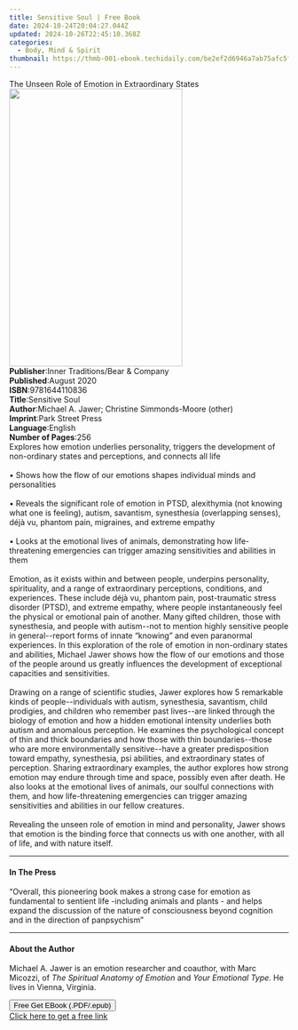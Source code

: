 ```yaml
---
title: Sensitive Soul | Free Book
date: 2024-10-24T20:04:27.044Z
updated: 2024-10-26T22:45:10.368Z
categories:
  - Body, Mind & Spirit
thumbnail: https://thmb-001-ebook.techidaily.com/be2ef2d6946a7ab75afc5f01a9d6e5ba39c15d89a523f1507172b2b6cdae0097.jpg
---
```

<main id="book-container">
  <div class="flex flex-col">
    <div class="book-brief flex-1 py-6 px-4 sm:p-6 md:py-10 md:px-8">
      <!-- brief-->
      <div class="book-brief-main">
        The Unseen Role of Emotion in Extraordinary States
      </div>
    </div>
    <div
      class="book-meta-info flex-1 grid gap-4 col-start-1 col-end-3 row-start-1 sm:mb-6 sm:grid-cols-4 lg:gap-6 lg:col-start-2 lg:row-end-6 lg:row-span-6 lg:mb-0"
    >
      <div
        class="book-meta-info-left place-content-center mt-4 p-4 text-sm leading-6 col-start-2 col-span-2 dark:text-slate-400"
      >
        <img
          class="w-full h-500 object-cover rounded-lg sm:h-255 sm:col-span-2 lg:col-span-full"
          src="https://img-001-ebook.techidaily.com/3ec5e14259af31c1afa1b3ad5a7b1aeda59c9fdb5d15de491f30e29807bb93e3.jpg"
          alt=""
          width="312"
          height="500"
        />
      </div>
      <div
        class="book-meta-info-right mt-2 col-start-1 row-start-2 col-span-3 self-center"
      >
        <!-- meta data  -->
        <div class="flex flex-col px-4 md:px-8">
          <div class="flex-1">
            <strong>Publisher</strong>:<span class="px-2"
              >Inner Traditions/Bear &amp; Company</span
            >
          </div>
          <div class="flex-1">
            <strong>Published</strong>:<span class="px-2">August 2020</span>
          </div>
          <div class="flex-1">
            <strong>ISBN</strong>:<span class="px-2">9781644110836</span>
          </div>
          <div class="flex-1">
            <strong>Title</strong>:<span class="px-2">Sensitive Soul</span>
          </div>
          <div class="flex-1">
            <strong>Author</strong>:<span class="px-2"
              >Michael A. Jawer; Christine Simmonds-Moore (other)</span
            >
          </div>
          <div class="flex-1">
            <strong>Imprint</strong>:<span class="px-2">Park Street Press</span>
          </div>
          <div class="flex-1">
            <strong>Language</strong>:<span class="px-2">English</span>
          </div>
          <div class="flex-1">
            <strong>Number of Pages</strong>:<span class="px-2">256</span>
          </div>
        </div>
      </div>
    </div>
    <div class="book-description flex-1 py-6 px-4 sm:p-6 md:py-10 md:px-8">
      <div class="book-description-main">
        <div accordion-content="" id="description">
          Explores how emotion underlies personality, triggers the development
          of non-ordinary states and perceptions, and connects all life
          <br /><br />• Shows how the flow of our emotions shapes individual
          minds and personalities <br /><br />• Reveals the significant role of
          emotion in PTSD, alexithymia (not knowing what one is feeling),
          autism, savantism, synesthesia (overlapping senses), déjà vu, phantom
          pain, migraines, and extreme empathy <br /><br />• Looks at the
          emotional lives of animals, demonstrating how life-threatening
          emergencies can trigger amazing sensitivities and abilities in them
          <br /><br />Emotion, as it exists within and between people, underpins
          personality, spirituality, and a range of extraordinary perceptions,
          conditions, and experiences. These include déjà vu, phantom pain,
          post-traumatic stress disorder (PTSD), and extreme empathy, where
          people instantaneously feel the physical or emotional pain of another.
          Many gifted children, those with synesthesia, and people with
          autism--not to mention highly sensitive people in general--report
          forms of innate “knowing” and even paranormal experiences. In this
          exploration of the role of emotion in non-ordinary states and
          abilities, Michael Jawer shows how the flow of our emotions and those
          of the people around us greatly influences the development of
          exceptional capacities and sensitivities. <br /><br />Drawing on a
          range of scientific studies, Jawer explores how 5 remarkable kinds of
          people--individuals with autism, synesthesia, savantism, child
          prodigies, and children who remember past lives--are linked through
          the biology of emotion and how a hidden emotional intensity underlies
          both autism and anomalous perception. He examines the psychological
          concept of thin and thick boundaries and how those with thin
          boundaries--those who are more environmentally sensitive--have a
          greater predisposition toward empathy, synesthesia, psi abilities, and
          extraordinary states of perception. Sharing extraordinary examples,
          the author explores how strong emotion may endure through time and
          space, possibly even after death. He also looks at the emotional lives
          of animals, our soulful connections with them, and how
          life-­threatening emergencies can trigger amazing sensitivities and
          abilities in our fellow creatures. <br /><br />Revealing the unseen
          role of emotion in mind and personality, Jawer shows that emotion is
          the binding force that connects us with one another, with all of life,
          and with nature itself.
        </div>
        <div class="accordion-fader"></div>
      </div>
    </div>
    <div class="book-excerpts flex-1 py-6 px-4 sm:p-6 md:py-10 md:px-8">
      <!-- excerpts-->
      <div class="book-excerpts-main">
        <hr />
        <h4 class="placeholder placeholder-heading">
          <span>In The Press</span>
        </h4>
        <p>
          “Overall, this pioneering book makes a strong case for emotion as
          fundamental to sentient life -including animals and plants - and helps
          expand the discussion of the nature of consciousness beyond cognition
          and in the direction of panpsychism”
        </p>
      </div>
    </div>
    <div class="book-about-author flex-1 py-6 px-4 sm:p-6 md:py-10 md:px-8">
      <!-- about author-->
      <div class="book-main-author-main">
        <hr />
        <h4 class="placeholder placeholder-heading">
          <span>About the Author</span>
        </h4>
        <p>
          Michael A. Jawer is an emotion researcher and coauthor, with Marc
          Micozzi, of <i>The Spiritual Anatomy of Emotion</i> and
          <i>Your Emotional Type</i>. He lives in Vienna, Virginia.
        </p>
      </div>
    </div>
    <div class="book-free-get flex-1 py-6 px-4 sm:p-6 md:py-10 md:px-8">
      <button
        id="btn-free-get"
        class="bg-blue-500 hover:bg-blue-700 text-white font-bold py-2 px-4 rounded"
      >
        Free Get EBook (.PDF/.epub)
      </button>
      <div id="countdown-display" class="px-2 text-lg mt-2"></div>
      <a
        id="free-link"
        class="hidden bg-blue-500 hover:bg-blue-700 text-white font-bold py-2 px-4 rounded"
        href="https://www.ebooks.com/en-us/book/209961609/sensitive-soul/michael-a-jawer/"
        target="_blank"
        >Click here to get a free link</a
      >
    </div>
    <script>
      let countdownTime = 0;
      let countdownInterval = null;
      document
        .getElementById('btn-free-get')
        .addEventListener('click', startCountdown);
      function startCountdown() {
        countdownTime = new Date().getTime() + 60000 * 3;
        countdownInterval = setInterval(updateCountdown, 1000);
        document.getElementById('btn-free-get').disabled = true;
        document
          .getElementById('btn-free-get')
          .classList.add('bg-gray-500', 'cursor-not-allowed');
      }
      function updateCountdown() {
        let currentTime = new Date().getTime();
        let timeLeft = countdownTime - currentTime;
        let secondsLeft = Math.floor(timeLeft / 1000);
        document.getElementById('countdown-display').innerHTML =
          `Remaining time: ${secondsLeft} seconds.`;
        if (secondsLeft <= 0) {
          clearInterval(countdownInterval);
          document.getElementById('btn-free-get').classList.add('hidden');
          document.getElementById('free-link').classList.remove('hidden');
          document.getElementById('countdown-display').innerHTML = '';
        }
      }
    </script>
  </div>
</main>

<ins class="adsbygoogle"
      style="display:block"
      data-ad-client="ca-pub-7571918770474297"
      data-ad-slot="8358498916"
      data-ad-format="auto"
      data-full-width-responsive="true"></ins>
    